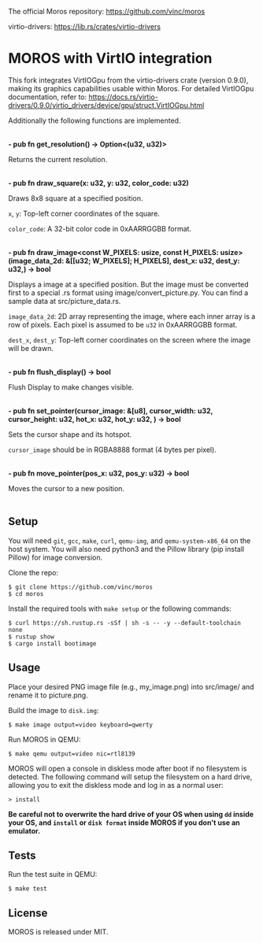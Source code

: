 The official Moros repository: https://github.com/vinc/moros

virtio-drivers: https://lib.rs/crates/virtio-drivers

# MOROS with VirtIO integration

This fork integrates VirtIOGpu from the virtio-drivers crate (version 0.9.0), making its graphics capabilities usable within Moros. For detailed VirtIOGpu documentation, refer to: https://docs.rs/virtio-drivers/0.9.0/virtio_drivers/device/gpu/struct.VirtIOGpu.html

Additionally the following functions are implemented.
<br/><br/>

**- pub fn get_resolution() -> Option<(u32, u32)>**

Returns the current resolution.
<br/><br/>

**- pub fn draw_square(x: u32, y: u32, color_code: u32)**

Draws 8x8 square at a specified position.

`x`, `y`: Top-left corner coordinates of the square.

`color_code`: A 32-bit color code in 0xAARRGGBB format.
<br/><br/>

**- pub fn draw_image<const W_PIXELS: usize, const H_PIXELS: usize>(image_data_2d: &[[u32; W_PIXELS]; H_PIXELS], dest_x: u32, dest_y: u32,) -> bool**

Displays a image at a specified position. But the image must be converted first to a special .rs format using image/convert_picture.py. You can find a sample data at src/picture_data.rs.

`image_data_2d`: 2D array representing the image, where each inner array is a row of pixels. Each pixel is assumed to be `u32` in 0xAARRGGBB format.

`dest_x`, `dest_y`: Top-left corner coordinates on the screen where the image will be drawn.
<br/><br/>

**- pub fn flush_display() -> bool**

Flush Display to make changes visible.
<br/><br/>

**- pub fn set_pointer(cursor_image: &[u8], cursor_width: u32, cursor_height: u32, hot_x: u32, hot_y: u32, ) -> bool**

Sets the cursor shape and its hotspot.

`cursor_image` should be in RGBA8888 format (4 bytes per pixel).
<br/><br/>

**- pub fn move_pointer(pos_x: u32, pos_y: u32) -> bool**

Moves the cursor to a new position.
<br/><br/>

## Setup

You will need `git`, `gcc`, `make`, `curl`, `qemu-img`,
and `qemu-system-x86_64` on the host system.
You will also need python3 and the Pillow library (pip install Pillow) for image conversion.

Clone the repo:

    $ git clone https://github.com/vinc/moros
    $ cd moros

Install the required tools with `make setup` or the following commands:

    $ curl https://sh.rustup.rs -sSf | sh -s -- -y --default-toolchain none
    $ rustup show
    $ cargo install bootimage

## Usage

Place your desired PNG image file (e.g., my_image.png) into src/image/ and rename it to picture.png.

Build the image to `disk.img`:

    $ make image output=video keyboard=qwerty

Run MOROS in QEMU:

    $ make qemu output=video nic=rtl8139

MOROS will open a console in diskless mode after boot if no filesystem is
detected. The following command will setup the filesystem on a hard drive,
allowing you to exit the diskless mode and log in as a normal user:

    > install

**Be careful not to overwrite the hard drive of your OS when using `dd` inside
your OS, and `install` or `disk format` inside MOROS if you don't use an
emulator.**

## Tests

Run the test suite in QEMU:

    $ make test

## License

MOROS is released under MIT.

[0]: https://vinc.cc
[1]: https://github.com/phil-opp/blog_os/tree/post-07
[2]: https://os.phil-opp.com
[3]: https://wiki.osdev.org
[4]: https://github.com/rust-osdev/bootloader
[5]: https://crates.io/crates/x86_64
[6]: https://crates.io/crates/pic8259
[7]: https://crates.io/crates/pc-keyboard
[8]: https://crates.io/crates/uart_16550
[9]: https://crates.io/crates/linked_list_allocator
[10]: https://crates.io/crates/acpi
[11]: https://crates.io/crates/aml
[12]: https://crates.io/crates/rand_hc
[13]: https://crates.io/crates/smoltcp

[s1]: https://img.shields.io/github/actions/workflow/status/vinc/moros/rust.yml
[s2]: https://img.shields.io/crates/v/moros.svg
